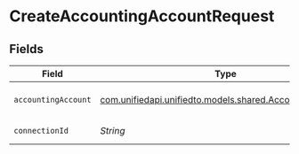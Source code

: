 # CreateAccountingAccountRequest


## Fields

| Field                                                                                                | Type                                                                                                 | Required                                                                                             | Description                                                                                          |
| ---------------------------------------------------------------------------------------------------- | ---------------------------------------------------------------------------------------------------- | ---------------------------------------------------------------------------------------------------- | ---------------------------------------------------------------------------------------------------- |
| `accountingAccount`                                                                                  | [com.unifiedapi.unifiedto.models.shared.AccountingAccount](../../models/shared/AccountingAccount.md) | :heavy_minus_sign:                                                                                   | A user's bank account                                                                                |
| `connectionId`                                                                                       | *String*                                                                                             | :heavy_check_mark:                                                                                   | ID of the connection                                                                                 |